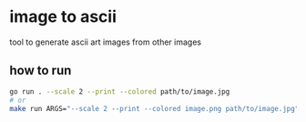 # image to ascii

tool to generate ascii art images from other images

## how to run

```bash
go run . --scale 2 --print --colored path/to/image.jpg
# or
make run ARGS="--scale 2 --print --colored image.png path/to/image.jpg"
```
